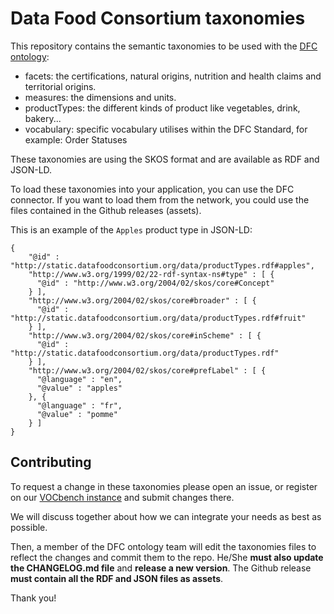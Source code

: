 # Data Food Consortium taxonomies

This repository contains the semantic taxonomies to be used with the [DFC ontology](https://github.com/datafoodconsortium/ontology):
   - facets: the certifications, natural origins, nutrition and health claims and territorial origins.
   - measures: the dimensions and units.
   - productTypes: the different kinds of product like vegetables, drink, bakery...
   - vocabulary: specific vocabulary utilises within the DFC Standard, for example: Order Statuses

These taxonomies are using the SKOS format and are available as RDF and JSON-LD.

To load these taxonomies into your application, you can use the DFC connector. If you want to load them from the network, you could use the files contained in the Github releases (assets).

This is an example of the `Apples` product type in JSON-LD:
```
{
    "@id" : "http://static.datafoodconsortium.org/data/productTypes.rdf#apples",
    "http://www.w3.org/1999/02/22-rdf-syntax-ns#type" : [ {
      "@id" : "http://www.w3.org/2004/02/skos/core#Concept"
    } ],
    "http://www.w3.org/2004/02/skos/core#broader" : [ {
      "@id" : "http://static.datafoodconsortium.org/data/productTypes.rdf#fruit"
    } ],
    "http://www.w3.org/2004/02/skos/core#inScheme" : [ {
      "@id" : "http://static.datafoodconsortium.org/data/productTypes.rdf"
    } ],
    "http://www.w3.org/2004/02/skos/core#prefLabel" : [ {
      "@language" : "en",
      "@value" : "apples"
    }, {
      "@language" : "fr",
      "@value" : "pomme"
    } ]
}
```

## Contributing

To request a change in these taxonomies please open an issue, or register on our [VOCbench instance](https://vocbench.dfc-standard.org/vocbench3/#/Home) and submit changes there.

We will discuss together about how we can integrate your needs as best as possible.

Then, a member of the DFC ontology team will edit the taxonomies files to reflect the changes and commit them to the repo. He/She __must also update the CHANGELOG.md file__ and __release a new version__. The Github release __must contain all the RDF and JSON files as assets__.

Thank you!

